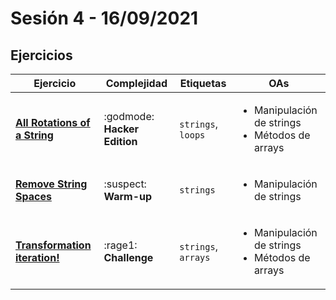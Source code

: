 # Sesión 4 - 16/09/2021

## Ejercicios

| Ejercicio                                                        | Complejidad                    | Etiquetas                    | OAs                                                                               |
| ---------------------------------------------------------------- | ------------------------------ | ---------------------------- | --------------------------------------------------------------------------------- |
| [**All Rotations of a String**](../../exercises/all-rotations) | :godmode: **Hacker Edition** | `strings`, `loops` | <ul><li> Manipulación de strings</li><li> Métodos de arrays </li></ul>  |
| [**Remove String Spaces**](../../exercises/remove-string-spaces)   | :suspect: **Warm-up**        | `strings`          | <ul><li> Manipulación de strings </li></ul>                             |
| [**Transformation iteration!**](../../exercises/transformation-iteration) | :rage1: **Challenge** | `strings`, `arrays` | <ul><li> Manipulación de strings</li><li> Métodos de arrays </li></ul>  |

